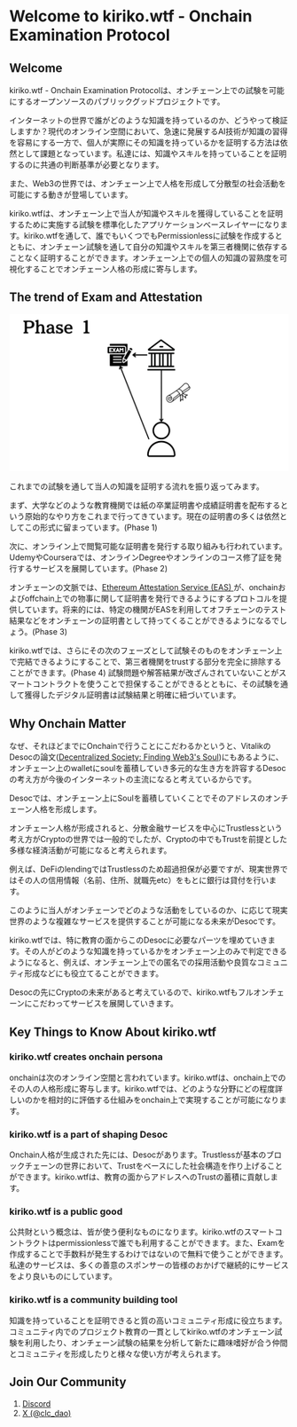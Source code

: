 # Welcome to kiriko.wtf - Onchain Examination Protocol

## Welcome
kiriko.wtf - Onchain Examination Protocolは、オンチェーン上での試験を可能にするオープンソースのパブリックグッドプロジェクトです。

インターネットの世界で誰がどのような知識を持っているのか、どうやって検証しますか？現代のオンライン空間において、急速に発展するAI技術が知識の習得を容易にする一方で、個人が実際にその知識を持っているかを証明する方法は依然として課題となっています。私達には、知識やスキルを持っていることを証明するのに共通の判断基準が必要となります。

また、Web3の世界では、オンチェーン上で人格を形成して分散型の社会活動を可能にする動きが登場しています。

kiriko.wtfは、オンチェーン上で当人が知識やスキルを獲得していることを証明するために実施する試験を標準化したアプリケーションベースレイヤーになります。kiriko.wtfを通して、誰でもいくつでもPermissionlessに試験を作成するとともに、オンチェーン試験を通して自分の知識やスキルを第三者機関に依存することなく証明することができます。オンチェーン上での個人の知識の習熟度を可視化することでオンチェーン人格の形成に寄与します。

## The trend of Exam and Attestation

![attestation-history](../images/attestation-history.gif)

これまでの試験を通して当人の知識を証明する流れを振り返ってみます。

まず、大学などのような教育機関では紙の卒業証明書や成績証明書を配布するという原始的なやり方をこれまで行ってきています。現在の証明書の多くは依然としてこの形式に留まっています。(Phase 1)

次に、オンライン上で閲覧可能な証明書を発行する取り組みも行われています。UdemyやCourseraでは、オンラインDegreeやオンラインのコース修了証を発行するサービスを展開しています。(Phase 2)

オンチェーンの文脈では、[Ethereum Attestation Service (EAS) ](https://attest.org/)が、onchainおよびoffchain上での物事に関して証明書を発行できるようにするプロトコルを提供しています。将来的には、特定の機関がEASを利用してオフチェーンのテスト結果などをオンチェーンの証明書として持ってくることができるようになるでしょう。(Phase 3)

kiriko.wtfでは、さらにその次のフェーズとして試験そのものをオンチェーン上で完結できるようにすることで、第三者機関をtrustする部分を完全に排除することができます。(Phase 4) 試験問題や解答結果が改ざんされていないことがスマートコントラクトを使うことで担保することができるとともに、その試験を通して獲得したデジタル証明書は試験結果と明確に紐づいています。

## Why Onchain Matter

なぜ、それほどまでにOnchainで行うことにこだわるかというと、VitalikのDesocの論文([Decentralized Society: Finding Web3's Soul](https://papers.ssrn.com/sol3/papers.cfm?abstract_id=4105763))にもあるように、オンチェーン上のwalletにsoulを蓄積していき多元的な生き方を許容するDesocの考え方が今後のインターネットの主流になると考えているからです。

Desocでは、オンチェーン上にSoulを蓄積していくことでそのアドレスのオンチェーン人格を形成します。

オンチェーン人格が形成されると、分散金融サービスを中心にTrustlessという考え方がCryptoの世界では一般的でしたが、Cryptoの中でもTrustを前提とした多様な経済活動が可能になると考えられます。

例えば、DeFiのlendingではTrustlessのため超過担保が必要ですが、現実世界ではその人の信用情報（名前、住所、就職先etc）をもとに銀行は貸付を行います。

このように当人がオンチェーンでどのような活動をしているのか、に応じて現実世界のような複雑なサービスを提供することが可能になる未来がDesocです。

kiriko.wtfでは、特に教育の面からこのDesocに必要なパーツを埋めていきます。その人がどのような知識を持っているかをオンチェーン上のみで判定できるようになると、例えば、オンチェーン上での匿名での採用活動や良質なコミュニティ形成などにも役立てることができます。

Desocの先にCryptoの未来があると考えているので、kiriko.wtfもフルオンチェーンにこだわってサービスを展開していきます。


## Key Things to Know About kiriko.wtf

### kiriko.wtf creates onchain persona
onchainは次のオンライン空間と言われています。kiriko.wtfは、onchain上でのその人の人格形成に寄与します。kiriko.wtfでは、どのような分野にどの程度詳しいのかを相対的に評価する仕組みをonchain上で実現することが可能になります。

### kiriko.wtf is a part of shaping Desoc
Onchain人格が生成された先には、Desocがあります。Trustlessが基本のブロックチェーンの世界において、Trustをベースにした社会構造を作り上げることができます。kiriko.wtfは、教育の面からアドレスへのTrustの蓄積に貢献します。

### kiriko.wtf is a public good
公共財という概念は、皆が使う便利なものになります。kiriko.wtfのスマートコントラクトはpermissionlessで誰でも利用することができます。また、Examを作成することで手数料が発生するわけではないので無料で使うことができます。私達のサービスは、多くの善意のスポンサーの皆様のおかげで継続的にサービスをより良いものにしています。

### kiriko.wtf is a community building tool
知識を持っていることを証明できると質の高いコミュニティ形成に役立ちます。コミュニティ内でのプロジェクト教育の一貫としてkiriko.wtfのオンチェーン試験を利用したり、オンチェーン試験の結果を分析して新たに趣味嗜好が合う仲間とコミュニティを形成したりと様々な使い方が考えられます。

## Join Our Community

1. [Discord](https://discord.gg/YHE4uDCVep)
2. [X (@clc_dao)](https://x.com/clc_dao)
